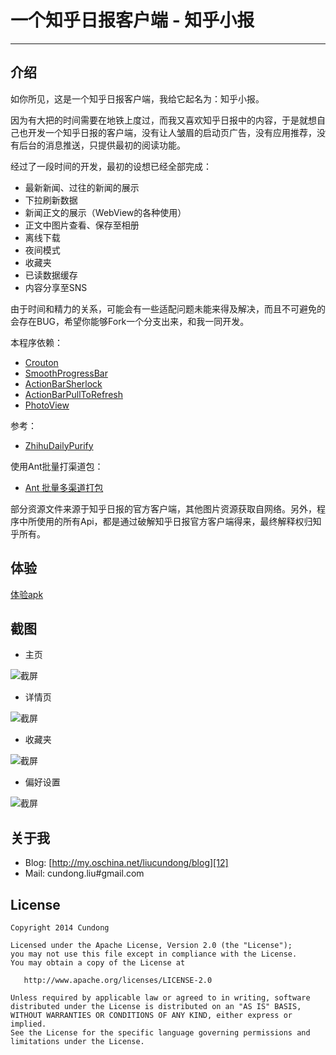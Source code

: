 # 一个知乎日报客户端 - 知乎小报

------

## 介绍

如你所见，这是一个知乎日报客户端，我给它起名为：知乎小报。

因为有大把的时间需要在地铁上度过，而我又喜欢知乎日报中的内容，于是就想自己也开发一个知乎日报的客户端，没有让人皱眉的启动页广告，没有应用推荐，没有后台的消息推送，只提供最初的阅读功能。

经过了一段时间的开发，最初的设想已经全部完成：

* 最新新闻、过往的新闻的展示
* 下拉刷新数据
* 新闻正文的展示（WebView的各种使用）
* 正文中图片查看、保存至相册
* 离线下载
* 夜间模式
* 收藏夹
* 已读数据缓存
* 内容分享至SNS

由于时间和精力的关系，可能会有一些适配问题未能来得及解决，而且不可避免的会存在BUG，希望你能够Fork一个分支出来，和我一同开发。

本程序依赖：

* [Crouton][1]
* [SmoothProgressBar][2]
* [ActionBarSherlock][3]
* [ActionBarPullToRefresh][4]
* [PhotoView][5]

参考：
* [ZhihuDailyPurify][6]

使用Ant批量打渠道包：
* [Ant 批量多渠道打包][7]

部分资源文件来源于知乎日报的官方客户端，其他图片资源获取自网络。另外，程序中所使用的所有Api，都是通过破解知乎日报官方客户端得来，最终解释权归知乎所有。

## 体验

[体验apk][13]

## 截图

* 主页

![截屏][8]

* 详情页

![截屏][9]

* 收藏夹

![截屏][10]

* 偏好设置

![截屏][11]

## 关于我

* Blog: [http://my.oschina.net/liucundong/blog][12]
* Mail: cundong.liu#gmail.com

## License

    Copyright 2014 Cundong

    Licensed under the Apache License, Version 2.0 (the "License");
    you may not use this file except in compliance with the License.
    You may obtain a copy of the License at

       http://www.apache.org/licenses/LICENSE-2.0

    Unless required by applicable law or agreed to in writing, software
    distributed under the License is distributed on an "AS IS" BASIS,
    WITHOUT WARRANTIES OR CONDITIONS OF ANY KIND, either express or implied.
    See the License for the specific language governing permissions and
    limitations under the License.


  [1]: https://github.com/keyboardsurfer/Crouton
  [2]: https://github.com/castorflex/SmoothProgressBar
  [3]: https://github.com/JakeWharton/ActionBarSherlock
  [4]: https://github.com/chrisbanes/ActionBar-PullToRefresh
  [5]: https://github.com/chrisbanes/PhotoView
  [6]: https://github.com/izzyleung/ZhihuDailyPurify
  [7]: https://github.com/cundong/blog/blob/master/Android%20Ant%20%E6%89%B9%E9%87%8F%E5%A4%9A%E6%B8%A0%E9%81%93%E6%89%93%E5%8C%85%E5%AE%9E%E4%BE%8B.md
  [8]: https://raw.githubusercontent.com/cundong/ZhihuPaper/master/screenshot/one.png
  [9]: https://raw.githubusercontent.com/cundong/ZhihuPaper/master/screenshot/two.png
  [10]: https://raw.githubusercontent.com/cundong/ZhihuPaper/master/screenshot/three.png
  [11]: https://raw.githubusercontent.com/cundong/ZhihuPaper/master/screenshot/four.png
  [12]: http://my.oschina.net/liucundong/blog
  [13]: https://github.com/cundong/ZhihuPaper/blob/master/apk/ZhihuPaper%20V2.1.4.apk
